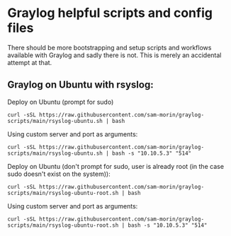 # Graylog helpful scripts and config files

There should be more bootstrapping and setup scripts and workflows available with Graylog and sadly there is not. This is merely an accidental attempt at that.

## Graylog on Ubuntu with rsyslog:

Deploy on Ubuntu (prompt for sudo)
```shell
curl -sSL https://raw.githubusercontent.com/sam-morin/graylog-scripts/main/rsyslog-ubuntu.sh | bash
```
Using custom server and port as arguments:
```shell
curl -sSL https://raw.githubusercontent.com/sam-morin/graylog-scripts/main/rsyslog-ubuntu.sh | bash -s "10.10.5.3" "514"
```

Deploy on Ubuntu (don't prompt for sudo, user is already root (in the case sudo doesn't exist on the system)):
```shell
curl -sSL https://raw.githubusercontent.com/sam-morin/graylog-scripts/main/rsyslog-ubuntu-root.sh | bash
```
Using custom server and port as arguments:
```shell
curl -sSL https://raw.githubusercontent.com/sam-morin/graylog-scripts/main/rsyslog-ubuntu-root.sh | bash -s "10.10.5.3" "514"
```

